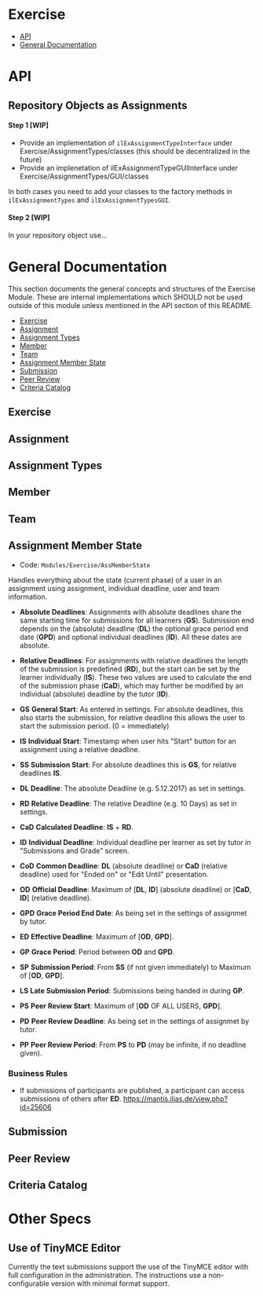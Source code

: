 # Exercise

* [API](#api)
* [General Documentation](#general-documentation)


# API

## Repository Objects as Assignments

#### Step 1 [WIP]

- Provide an implementation of `ilExAssignmentTypeInterface` under Exercise/AssignmentTypes/classes (this should be decentralized in the future)
- Provide an implenetation of ilExAssignmentTypeGUIInterface under Exercise/AssignmentTypes/GUI/classes

In both cases you need to add your classes to the factory methods in `ilExAssignmentTypes` and `ilExAssignmentTypesGUI`.

#### Step 2 [WIP]

In your repository object use...


# General Documentation

This section documents the general concepts and structures of the Exercise Module. These are internal implementations which SHOULD not be used outside of this module unless mentioned in the API section of this README.

* [Exercise](#exercise)
* [Assignment](#assignment)
* [Assignment Types](#assignment-types)
* [Member](#member)
* [Team](#team)
* [Assignment Member State](#assignment-member-state)
* [Submission](#submission)
* [Peer Review](#peer-review)
* [Criteria Catalog](#criteria-catalog)


## Exercise

## Assignment

## Assignment Types

## Member

## Team


## Assignment Member State

* Code: `Modules/Exercise/AssMemberState`

Handles everything about the state (current phase) of a user in an assignment using assignment, individual deadline, user and team information.

* **Absolute Deadlines**: Assignments with absolute deadlines share the same starting time for submissions for all learners (**GS**). Submission end depends on the (absolute) deadline (**DL**) the optional grace period end date (**GPD**) and optional individual deadlines (**ID**). All these dates are absolute.
* **Relative Deadlines**: For assignments with relative deadlines the length of the submission is predefined (**RD**), but the start can be set by the learner individually (**IS**). These two values are used to calculate the end of the submission phase (**CaD**), which may further be modified by an individual (absolute) deadline by the tutor (**ID**).

* **GS**  **General Start**: As entered in settings. For absolute deadlines, this also starts the submission, for relative deadline this allows the user to start the submission period. (0 = immediately)
* **IS**  **Individual Start**: Timestamp when user hits "Start" button for an assignment using a relative deadline.
* **SS**  **Submission Start**: For absolute deadlines this is **GS**, for relative deadlines **IS**.
* **DL**  **Deadline**: The absolute Deadline (e.g. 5.12.2017) as set in settings.
* **RD**  **Relative Deadline**: The relative Deadline (e.g. 10 Days) as set in settings.
* **CaD** **Calculated Deadline**: **IS** + **RD**.
* **ID**  **Individual Deadline**: Individual deadline per learner as set by tutor in "Submissions and Grade" screen.
* **CoD** **Common Deadline**: **DL** (absolute deadline) or **CaD** (relative deadline) used for "Ended on" or "Edit Until" presentation.
* **OD**  **Official Deadline**: Maximum of [**DL**, **ID**] (absolute deadline) or [**CaD**, **ID**] (relative deadline).
* **GPD** **Grace Period End Date**: As being set in the settings of assignmet by tutor.
* **ED**  **Effective Deadline**: Maximum of [**OD**, **GPD**].
* **GP**  **Grace Period**: Period between **OD** and **GPD**.
* **SP**  **Submission Period**: From **SS** (if not given immediately) to Maximum of [**OD**, **GPD**].
* **LS**  **Late Submission Period**: Submissions being handed in during **GP**.
* **PS**  **Peer Review Start**: Maximum of [**OD** OF ALL USERS, **GPD**].
* **PD**  **Peer Review Deadline**: As being set in the settings of assignmet by tutor.
* **PP**  **Peer Review Period**: From **PS** to **PD** (may be infinite, if no deadline given).

### Business Rules
- If submissions of participants are published, a participant can access submissions of others after **ED**. https://mantis.ilias.de/view.php?id=25606

## Submission

## Peer Review

## Criteria Catalog

# Other Specs

## Use of TinyMCE Editor

Currently the text submissions support the use of the TinyMCE editor with full configuration in the administration. The instructions use a non-configurable version with minimal format support.